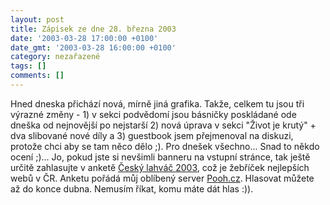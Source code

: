 ```yaml
---
layout: post
title: Zápisek ze dne 28. března 2003
date: '2003-03-28 17:00:00 +0100'
date_gmt: '2003-03-28 16:00:00 +0100'
category: nezařazené
tags: []
comments: []
---
```

<p>Hned dneska přichází nová, mírně jiná
grafika. Takže, celkem tu jsou tři výrazné změny - 1) v sekci podvědomí jsou
básničky poskládané ode dneška od nejnovější po nejstarší 2) nová úprava v
sekci &quot;Život je krutý&quot; + dva slibované nové díly a 3) guestbook jsem
přejmenoval na diskuzi, protože chci aby se tam něco dělo ;). Pro dnešek všechno...
Snad to někdo ocení ;)... Jo, pokud jste si nevšimli banneru na vstupní stránce, tak
ještě určitě zahlasujte v anketě <a href="http://lahvac.pooh.cz" target="_blank">Český
lahváč 2003</a>, což je žebříček nejlepších webů v ČR. Anketu pořádá můj
oblíbený server <a href="http://www.pooh.cz" target="_blank">Pooh.cz</a>. Hlasovat
můžete až do konce dubna. Nemusím říkat, komu máte dát hlas :)).</p>
